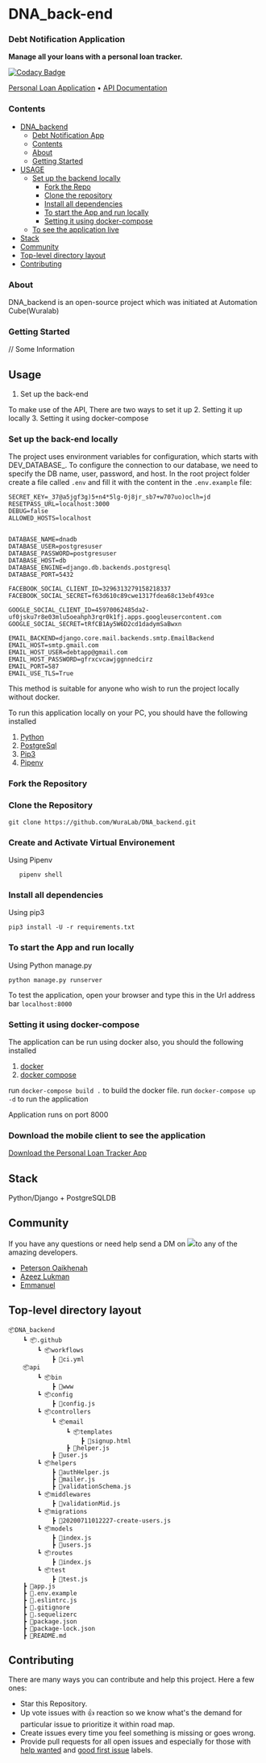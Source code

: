 # DNA_back-end

### Debt Notification Application
**Manage all your loans with a personal loan tracker.**

[![Codacy Badge](https://api.codacy.com/project/badge/Grade/49aa75c6402d45019082dd8280abaa09)](https://app.codacy.com/gh/WuraLab/DNA_backend?utm_source=github.com&utm_medium=referral&utm_content=WuraLab/DNA_backend&utm_campaign=Badge_Grade_Dashboard)

[Personal Loan Application](https://nigeria-api.netlify.app/) • [API Documentation](https://documenter.getpostman.com/view/6711768/T1DjjKXv) 

### Contents

- [DNA_backend](#dna_backend)
  - [Debt Notification App](#debt-notification-app)
  - [Contents](#contents)
  - [About](#about)
  - [Getting Started](#getting-started)
- [USAGE](#usage)
  - [Set up the backend  locally](#set-up-the-backend-locally)
    - [Fork the Repo](#fork-the-repo)
    - [Clone the repository](#clone-the-repository)
    - [Install all dependencies](#install-all-dependencies)
    - [To start the App and run locally](#to-start-the-app-and-run-locally)
    - [Setting it using docker-compose](#setting-it-using-docker-compose)
  - [To see the application live](#to-see-the-application-live)
- [Stack](#stack)
- [Community](#community)
- [Top-level directory layout](#top-level-directory-layout)
- [Contributing](#contributing)

### About
DNA_backend is an open-source project which was initiated at Automation Cube(Wuralab)


### Getting Started
// Some Information

## Usage
1. Set up the back-end

To make use of the API, There are two ways to set it up
2. Setting it up locally 
3. Setting it using docker-compose



### Set up the back-end  locally


The project uses environment variables for configuration, which starts with DEV_DATABASE_. To configure the connection to our database, we need to specify the DB name, user, password, and host. In the root project folder create a file called ```.env``` and fill it with the content in the ```.env.example``` file:
```
SECRET_KEY=_37@a5jgf3g)5+n4*5lg-0j8jr_sb7+w707uo)oclh=jd
RESETPASS_URL=localhost:3000
DEBUG=false
ALLOWED_HOSTS=localhost


DATABASE_NAME=dnadb
DATABASE_USER=postgresuser
DATABASE_PASSWORD=postgresuser
DATABASE_HOST=db
DATABASE_ENGINE=django.db.backends.postgresql
DATABASE_PORT=5432

FACEBOOK_SOCIAL_CLIENT_ID=3296313279158218337
FACEBOOK_SOCIAL_SECRET=f63d610c89cwe1317fdea68c13ebf493ce

GOOGLE_SOCIAL_CLIENT_ID=45970062485da2-uf0jsku7r8e03mlu5oeahph3rqr0k1fj.apps.googleusercontent.com
GOOGLE_SOCIAL_SECRET=tRfCB1Ay5W6D2cd1dadymSaBwxn

EMAIL_BACKEND=django.core.mail.backends.smtp.EmailBackend
EMAIL_HOST=smtp.gmail.com
EMAIL_HOST_USER=debtapp@gmail.com
EMAIL_HOST_PASSWORD=gfrxcvcawjggnnedcirz
EMAIL_PORT=587
EMAIL_USE_TLS=True
```

This method is suitable for anyone who wish to run the project locally without docker.


To run this application locally on your PC, you should have the following installed

1. [Python](https://www.python.org/downloads/)
2. [PostgreSql](https://www.postgresql.org/)
3. [Pip3](https://pip.pypa.io/en/stable/installing/)
4. [Pipenv](https://pypi.org/project/pipenv/)


### Fork the Repository

### Clone the Repository 


    git clone https://github.com/WuraLab/DNA_backend.git


### Create and Activate Virtual Environement

Using Pipenv
```
   pipenv shell
```

### Install all dependencies

Using pip3

    pip3 install -U -r requirements.txt 

### To start the App and run locally

Using Python manage.py 

    python manage.py runserver


To test the application, open your browser and type this in the Url address bar
```localhost:8000```

### Setting it using docker-compose
The application can be run using docker also, you should the following installed

1. [docker](https://www.docker.com/get-started)
2. [docker compose](https://docs.docker.com/compose/install/)

run ```docker-compose build .``` to build the docker file.
run ```docker-compose up -d``` to run the application

Application runs on port 8000

### Download the mobile client to see the application 

[Download the Personal Loan Tracker App]()


## Stack
Python/Django + PostgreSQLDB

## Community

If you have any questions or need help send a DM on  <a href="https://twitter.com/" alt="Twitter"><img src="https://raw.githubusercontent.com/WuraLab/NigeriaApi/sqlDump/readme/twitter-fill.svg"></a>to any of the amazing developers.

- [Peterson Oaikhenah](https://www.twitter.com/i_am_nextwebb)
- [Azeez Lukman](https://twitter.com/robogeek95)
- [Emmanuel](https://twitter.com/)

## Top-level directory layout

    📦DNA_backend
        ┗ 📦.github
            ┗ 📦workflows
                ┣ 📜ci.yml
        📦api
            ┗ 📦bin
                ┣ 📜www
            ┗ 📦config
                ┣ 📜config.js
            ┗ 📦controllers
                ┗ 📦email
                    ┗ 📦templates
                        ┣ 📜signup.html
                    ┣ 📜helper.js
                ┣ 📜user.js
            ┗ 📦helpers
                ┣ 📜authHelper.js
                ┣ 📜mailer.js
                ┣ 📜validationSchema.js
            ┗ 📦middlewares
                ┣ 📜validationMid.js
            ┗ 📦migrations
                ┣ 📜20200711012227-create-users.js
            ┗ 📦models
                ┣ 📜index.js
                ┣ 📜users.js
            ┗ 📦routes
                ┣ 📜index.js
            ┗ 📦test
                ┣ 📜test.js
        ┣ 📜app.js
        ┣ 📜.env.example
        ┣ 📜.eslintrc.js
        ┣ 📜.gitignore
        ┣ 📜.sequelizerc
        ┣ 📜package.json
        ┣ 📜package-lock.json
        ┣ 📜README.md


## Contributing

There are many ways you can contribute and help this project. Here a few ones:

* Star this Repository.
* Up vote issues with 👍 reaction so we know what's the demand for particular issue to prioritize it within road map.
* Create issues every time you feel something is missing or goes wrong.
* Provide pull requests for all open issues and especially for those with [help wanted]() and [good first issue]() labels.
